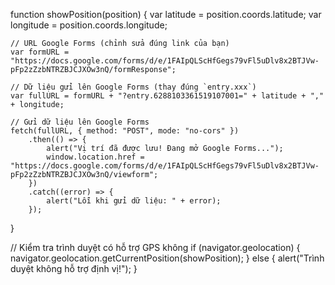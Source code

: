 function showPosition(position) {
    var latitude = position.coords.latitude;
    var longitude = position.coords.longitude;

    // URL Google Forms (chỉnh sửa đúng link của bạn)
    var formURL = "https://docs.google.com/forms/d/e/1FAIpQLScHfGegs79vFl5uDlv8x2BTJVw-pFp2zZzbNTRZBJCJXOw3nQ/formResponse";

    // Dữ liệu gửi lên Google Forms (thay đúng `entry.xxx`)
    var fullURL = formURL + "?entry.6288103361519107001=" + latitude + "," + longitude;

    // Gửi dữ liệu lên Google Forms
    fetch(fullURL, { method: "POST", mode: "no-cors" })
        .then(() => {
            alert("Vị trí đã được lưu! Đang mở Google Forms...");
            window.location.href = "https://docs.google.com/forms/d/e/1FAIpQLScHfGegs79vFl5uDlv8x2BTJVw-pFp2zZzbNTRZBJCJXOw3nQ/viewform";
        })
        .catch((error) => {
            alert("Lỗi khi gửi dữ liệu: " + error);
        });
}

// Kiểm tra trình duyệt có hỗ trợ GPS không
if (navigator.geolocation) {
    navigator.geolocation.getCurrentPosition(showPosition);
} else {
    alert("Trình duyệt không hỗ trợ định vị!");
}
